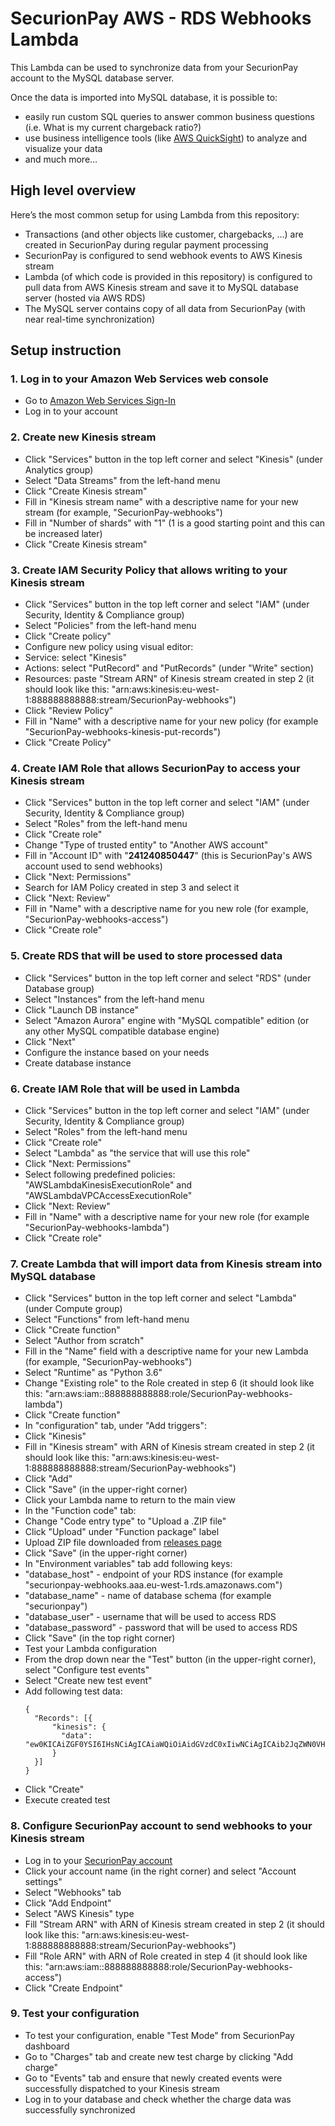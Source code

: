 # SecurionPay AWS - RDS Webhooks Lambda

This Lambda can be used to synchronize data from your SecurionPay account to the MySQL database server.

Once the data is imported into MySQL database, it is possible to:
- easily run custom SQL queries to answer common business questions (i.e. What is my current chargeback ratio?)
- use business intelligence tools (like [AWS QuickSight](https://quicksight.aws/)) to analyze and visualize your data
- and much more...  


## High level overview

Here’s the most common setup for using Lambda from this repository:
- Transactions (and other objects like customer, chargebacks, ...) are created in SecurionPay during regular payment processing
- SecurionPay is configured to send webhook events to AWS Kinesis stream
- Lambda (of which code is provided in this repository) is configured to pull data from AWS Kinesis stream and save it to MySQL database server (hosted via AWS RDS)
- The MySQL server contains copy of all data from SecurionPay (with near real-time synchronization)


## Setup instruction

### 1. Log in to your Amazon Web Services web console

- Go to [Amazon Web Services Sign-In](https://console.aws.amazon.com)
- Log in to your account

### 2. Create new Kinesis stream

- Click "Services" button in the top left corner and select "Kinesis" (under Analytics group)
- Select "Data Streams" from the left-hand menu
- Click "Create Kinesis stream"
- Fill in "Kinesis stream name" with a descriptive name for your new stream (for example, "SecurionPay-webhooks")
- Fill in "Number of shards" with "1" (1 is a good starting point and this can be increased later)
- Click "Create Kinesis stream"

### 3. Create IAM Security Policy that allows writing to your Kinesis stream

- Click "Services" button in the top left corner and select "IAM" (under Security, Identity & Compliance group)
- Select "Policies" from the left-hand menu
- Click "Create policy"
- Configure new policy using visual editor:
 - Service: select "Kinesis"
 - Actions: select "PutRecord" and "PutRecords" (under "Write" section)
 - Resources: paste "Stream ARN" of Kinesis stream created in step 2 (it should look like this: "arn:aws:kinesis:eu-west-1:888888888888:stream/SecurionPay-webhooks")
- Click "Review Policy"
- Fill in "Name" with a descriptive name for your new policy (for example "SecurionPay-webhooks-kinesis-put-records")
- Click "Create Policy"

### 4. Create IAM Role that allows SecurionPay to access your Kinesis stream

- Click "Services" button in the top left corner and select "IAM" (under Security, Identity & Compliance group)
- Select "Roles" from the left-hand menu
- Click "Create role"
- Change "Type of trusted entity" to "Another AWS account"
- Fill in "Account ID" with "**241240850447**" (this is SecurionPay's AWS account used to send webhooks)
- Click "Next: Permissions"
- Search for IAM Policy created in step 3 and select it
- Click "Next: Review"
- Fill in "Name" with a descriptive name for you new role (for example, "SecurionPay-webhooks-access")
- Click "Create role"

### 5. Create RDS that will be used to store processed data

- Click "Services" button in the top left corner and select "RDS" (under Database group)
- Select "Instances" from the left-hand menu
- Click "Launch DB instance"
- Select "Amazon Aurora" engine with "MySQL compatible" edition (or any other MySQL compatible database engine)
- Click "Next"
- Configure the instance based on your needs
- Create database instance

### 6. Create IAM Role that will be used in Lambda

- Click "Services" button in the top left corner and select "IAM" (under Security, Identity & Compliance group)
- Select "Roles" from the left-hand menu
- Click "Create role"
- Select "Lambda" as "the service that will use this role"
- Click "Next: Permissions"
- Select following predefined policies: "AWSLambdaKinesisExecutionRole" and "AWSLambdaVPCAccessExecutionRole"
- Click "Next: Review"
- Fill in "Name" with a descriptive name for your new role (for example "SecurionPay-webhooks-lambda")
- Click "Create role"

### 7. Create Lambda that will import data from Kinesis stream into MySQL database

- Click "Services" button in the top left corner and select "Lambda" (under Compute group)
- Select "Functions" from left-hand menu
- Click "Create function"
- Select "Author from scratch"
- Fill in the "Name" field with a descriptive name for your new Lambda (for example, "SecurionPay-webhooks")
- Select "Runtime" as "Python 3.6"
- Change "Existing role" to the Role created in step 6 (it should look like this: "arn:aws:iam::888888888888:role/SecurionPay-webhooks-lambda")
- Click "Create function"
- In "configuration" tab, under "Add triggers":
 - Click "Kinesis"
 - Fill in "Kinesis stream" with ARN of Kinesis stream created in step 2 (it should look like this: "arn:aws:kinesis:eu-west-1:888888888888:stream/SecurionPay-webhooks")
 - Click "Add"
 - Click "Save" (in the upper-right corner)
 - Click your Lambda name to return to the main view
- In the "Function code" tab:
 - Change "Code entry type" to "Upload a .ZIP file"
 - Click "Upload" under "Function package" label
 - Upload ZIP file downloaded from [releases page](https://github.com/securionpay/securionpay-aws-rds-webhooks-lambda/releases)
 - Click "Save" (in the upper-right corner)
- In "Environment variables" tab add following keys:
 - "database_host" - endpoint of your RDS instance (for example "securionpay-webhooks.aaa.eu-west-1.rds.amazonaws.com")
 - "database_name" - name of database schema (for example "securionpay")
 - "database_user" - username that will be used to access RDS
 - "database_password" - password that will be used to access RDS
 - Click "Save" (in the top right corner)
- Test your Lambda configuration
 - From the drop down near the "Test" button (in the upper-right corner), select "Configure test events"
 - Select "Create new test event"
 - Add following test data:
   ```
   {
     "Records": [{
         "kinesis": {
           "data": "ew0KICAiZGF0YSI6IHsNCiAgICAiaWQiOiAidGVzdC0xIiwNCiAgICAib2JqZWN0VHlwZSI6ICJ0ZXN0Ig0KICB9DQp9"
         }
     }]
   }
   ```
 - Click "Create"
 - Execute created test

### 8. Configure SecurionPay account to send webhooks to your Kinesis stream

- Log in to your [SecurionPay account](https://securionpay.com/login)
- Click your account name (in the right corner) and select "Account settings"
- Select "Webhooks" tab
- Click "Add Endpoint"
- Select "AWS Kinesis" type
- Fill "Stream ARN" with ARN of Kinesis stream created in step 2 (it should look like this: "arn:aws:kinesis:eu-west-1:888888888888:stream/SecurionPay-webhooks")
- Fill "Role ARN" with ARN of Role created in step 4 (it should look like this: "arn:aws:iam::888888888888:role/SecurionPay-webhooks-access")
- Click "Create Endpoint"

### 9. Test your configuration

- To test your configuration, enable "Test Mode" from SecurionPay dashboard
- Go to "Charges" tab and create new test charge by clicking "Add charge"
- Go to "Events" tab and ensure that newly created events were successfully dispatched to your Kinesis stream
- Log in to your database and check whether the charge data was successfully synchronized